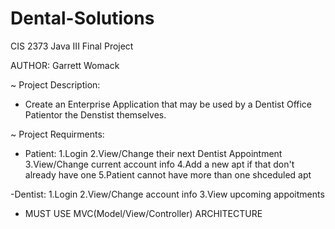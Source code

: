# Dental-Solutions
CIS 2373 Java III Final Project

AUTHOR: Garrett Womack

~ Project Description:
  - Create an Enterprise Application that may be used by a Dentist       Office Patientor the Denstist themselves.

~ Project Requirments:
  - Patient:
    1.Login
    2.View/Change their next Dentist Appointment
    3.View/Change current account info
    4.Add a new apt if that don't already have one
    5.Patient cannot have more than one shceduled apt

  -Dentist:
    1.Login
    2.View/Change account info
    3.View upcoming appoitments 

  - MUST USE MVC(Model/View/Controller) ARCHITECTURE

    
  
